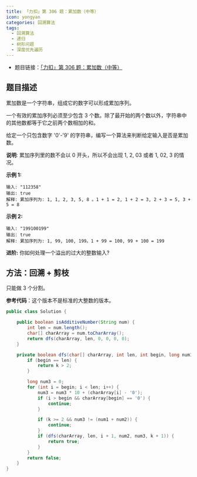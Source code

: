 ```yaml
---
title: 「力扣」第 306 题：累加数（中等）
icon: yongyan
categories: 回溯算法
tags:
  - 回溯算法
  - 递归
  - 树形问题
  - 深度优先遍历
---
```


+ 题目链接：[「力扣」第 306 题：累加数（中等）](https://leetcode-cn.com/problems/additive-number/)

## 题目描述

累加数是一个字符串，组成它的数字可以形成累加序列。

一个有效的累加序列必须至少包含 3 个数。除了最开始的两个数以外，字符串中的其他数都等于它之前两个数相加的和。

给定一个只包含数字 '0'-'9' 的字符串，编写一个算法来判断给定输入是否是累加数。

**说明**: 累加序列里的数不会以 0 开头，所以不会出现 1, 2, 03 或者 1, 02, 3 的情况。

**示例 1:**

```
输入: "112358"
输出: true 
解释: 累加序列为: 1, 1, 2, 3, 5, 8 。1 + 1 = 2, 1 + 2 = 3, 2 + 3 = 5, 3 + 5 = 8
```

**示例 2:**

```
输入: "199100199"
输出: true 
解释: 累加序列为: 1, 99, 100, 199。1 + 99 = 100, 99 + 100 = 199
```

**进阶:**
你如何处理一个溢出的过大的整数输入?

## 方法：回溯 + 剪枝

只能做 3 个分割。

**参考代码**：这个版本不是标准的大整数的版本。

```java
public class Solution {

    public boolean isAdditiveNumber(String num) {
        int len = num.length();
        char[] charArray = num.toCharArray();
        return dfs(charArray, len, 0, 0, 0, 0);
    }

    private boolean dfs(char[] charArray, int len, int begin, long num1, long num2, int k) {
        if (begin == len) {
            return k > 2;
        }

        long num3 = 0;
        for (int i = begin; i < len; i++) {
            num3 = num3 * 10 + (charArray[i] - '0');
            if (i > begin && charArray[begin] == '0') {
                continue;
            }

            if (k >= 2 && num3 != (num1 + num2)) {
                continue;
            }
            if (dfs(charArray, len, i + 1, num2, num3, k + 1)) {
                return true;
            }
        }
        return false;
    }
}
```

